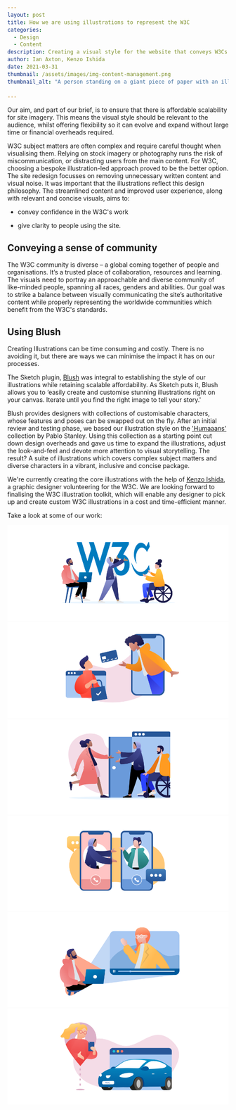 ```yaml
---
layout: post
title: How we are using illustrations to represent the W3C
categories:
  - Design
  - Content
description: Creating a visual style for the website that conveys W3Cs unique community and work
author: Ian Axton, Kenzo Ishida
date: 2021-03-31
thumbnail: /assets/images/img-content-management.png
thumbnail_alt: "A person standing on a giant piece of paper with an illustration of part of a web page. The person has a rake, and is using it to rake the content to make it look neater."

---
```


Our aim, and part of our brief, is to ensure that there is affordable scalability for site imagery. This means the visual style should be relevant to the audience, whilst offering flexibility so it can evolve and expand without large time or financial overheads required. 

W3C subject matters are often complex and require careful thought when visualising them. Relying on stock imagery or photography runs the risk of miscommunication, or distracting users from the main content. For W3C, choosing a bespoke illustration-led approach proved to be the better option. The site redesign focusses on removing unnecessary written content and visual noise. It was important that the illustrations reflect this design philosophy. The streamlined content and improved user experience, along with relevant and concise visuals, aims to:

* convey confidence in the W3C's work 

* give clarity to people using the site.
   

## Conveying a sense of community

The W3C community is diverse – a global coming together of people and organisations. It’s a trusted place of collaboration, resources and learning. The visuals need to portray an approachable and diverse community of like-minded people, spanning all races, genders and abilities. Our goal was to strike a balance between visually communicating the site’s authoritative content while properly representing the worldwide communities which benefit from the W3C's standards.

## Using Blush

Creating Illustrations can be time consuming and costly. There is no avoiding it, but there are ways we can minimise the impact it has on our processes.

The Sketch plugin, [Blush](https://blush.design/sketch) was integral to establishing the style of our illustrations while retaining scalable affordability. As Sketch puts it, Blush allows you to ‘easily create and customise stunning illustrations right on your canvas. Iterate until you find the right image to tell your story.'

Blush provides designers with collections of customisable characters, whose features and poses can be swapped out on the fly. After an initial review and testing phase, we based our illustration style on the ['Humaaans'](https://blush.design/collections/humaaans) collection by Pablo Stanley. Using this collection as a starting point cut down design overheads and gave us time to expand the illustrations, adjust the look-and-feel and devote more attention to visual storytelling. The result? A suite of illustrations which covers complex subject matters and diverse characters in a vibrant, inclusive and concise package.

We're currently creating the core illustrations with the help of [Kenzo Ishida](https://www.linkedin.com/in/kenzo-ishida-5b892a130/), a graphic designer volunteering for the W3C. We are looking forward to finalising the W3C illustration toolkit, which will enable any designer to pick up and create custom W3C illustrations in a cost and time-efficient manner. 

Take a look at some of our work:

<img src="/assets/images/illu-web-w3c.png" alt="An illustration of a large W3C logo in the background with three people. A man with black skin is sitting on a chair with his laptop, looking up at the logo. A woman with brown skin is wearing a hijab is holding the '3' from the W3C logo in place. A woman with peach skin in a wheelchair is holding the 'C' from the W3C logo in place." />

<img src="/assets/images/illu-web-payment.png" alt="An illustration showing a representation of online shopping. On the left, a web browser is overlayed with a person with peach skin holding a shopping bag with a tick. On the right, a phone is overlayed with a person with olive skin, reaching out of the phone towards the web browser. Between the two people is a credit card." />

<img src="/assets/images/illu-opening-door.png" alt="An illustration of a mobile web browser in the style of an open door. Two people, a woman with brown skin and a hijab and a man with peach skin in a wheelchair, are welcoming a third person with black skin in through the door, into the mobile web browser." />

<img src="/assets/images/illu-talking-phones.png" alt="An illustration of two phones. In the phone on the left a woman with brown skin and a hijab is looking towards the phone on the right and reaching towards it. In the phone on the right a woman with peach skin is looking towards the other phone, and has one arm bent up with a flat hand towards the other woman. The women are in discussion with each other." />

<img src="/assets/images/illu-laptop-projection.png" alt="An illustration of a man with black skin is sitting on a chair with a laptop on his lap. He is looking at a projection beaming from the laptop of a video of a woman with peach skin and orange hair. She has an arm out as if waving towards the man." />

<img src="/assets/images/illu-car.png" alt=" An illustration of a 'map pin' overlaid with a woman with peach skin and glasses looking at her mobile phone. There is a dotted line linking the map pin to a spot below. On the right is a web browser with overlaid with a car which is facing the map pin and woman." />
